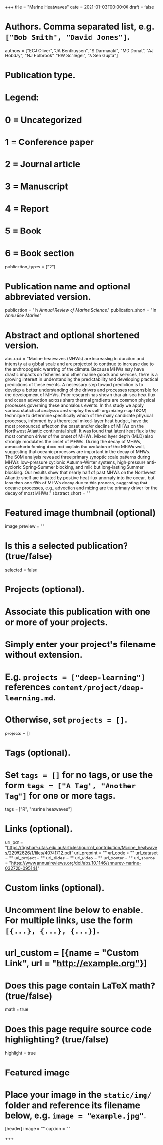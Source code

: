 +++
title = "Marine Heatwaves"
date = 2021-01-03T00:00:00
draft = false

# Authors. Comma separated list, e.g. `["Bob Smith", "David Jones"]`.
authors = ["ECJ Oliver", "JA Benthuysen", "S Darmaraki", "MG Donat", "AJ Hobday", "NJ Holbrook", "RW Schlegel", "A Sen Gupta"]

# Publication type.
# Legend:
# 0 = Uncategorized
# 1 = Conference paper
# 2 = Journal article
# 3 = Manuscript
# 4 = Report
# 5 = Book
# 6 = Book section
publication_types = ["2"]

# Publication name and optional abbreviated version.
publication = "In *Annual Review of Marine Science*."
publication_short = "In *Annu Rev Marine*"

# Abstract and optional shortened version.
abstract = "Marine heatwaves (MHWs) are increasing in duration and intensity at a global scale and are projected to continue to increase due to the anthropogenic warming of the climate. Because MHWs may have drastic impacts on fisheries and other marine goods and services, there is a growing interest in understanding the predictability and developing practical predictions of these events. A necessary step toward prediction is to develop a better understanding of the drivers and processes responsible for the development of MHWs. Prior research has shown that air–sea heat flux and ocean advection across sharp thermal gradients are common physical processes governing these anomalous events. In this study we apply various statistical analyses and employ the self-organizing map (SOM) technique to determine specifically which of the many candidate physical processes, informed by a theoretical mixed-layer heat budget, have the most pronounced effect on the onset and/or decline of MHWs on the Northwest Atlantic continental shelf. It was found that latent heat flux is the most common driver of the onset of MHWs. Mixed layer depth (MLD) also strongly modulates the onset of MHWs. During the decay of MHWs, atmospheric forcing does not explain the evolution of the MHWs well, suggesting that oceanic processes are important in the decay of MHWs. The SOM analysis revealed three primary synoptic scale patterns during MHWs: low-pressure cyclonic Autumn-Winter systems, high-pressure anti-cyclonic Spring-Summer blocking, and mild but long-lasting Summer blocking. Our results show that nearly half of past MHWs on the Northwest Atlantic shelf are initiated by positive heat flux anomaly into the ocean, but less than one fifth of MHWs decay due to this process, suggesting that oceanic processes, e.g., advection and mixing are the primary driver for the decay of most MHWs."
abstract_short = ""

# Featured image thumbnail (optional)
image_preview = ""

# Is this a selected publication? (true/false)
selected = false

# Projects (optional).
#   Associate this publication with one or more of your projects.
#   Simply enter your project's filename without extension.
#   E.g. `projects = ["deep-learning"]` references `content/project/deep-learning.md`.
#   Otherwise, set `projects = []`.
projects = []

# Tags (optional).
#   Set `tags = []` for no tags, or use the form `tags = ["A Tag", "Another Tag"]` for one or more tags.
tags = ["R", "marine heatwaves"]

# Links (optional).
url_pdf = "https://figshare.utas.edu.au/articles/journal_contribution/Marine_heatwaves/22992626/1/files/40741712.pdf"
url_preprint = ""
url_code = ""
url_dataset = ""
url_project = ""
url_slides = ""
url_video = ""
url_poster = ""
url_source = "https://www.annualreviews.org/doi/abs/10.1146/annurev-marine-032720-095144"

# Custom links (optional).
#   Uncomment line below to enable. For multiple links, use the form `[{...}, {...}, {...}]`.
# url_custom = [{name = "Custom Link", url = "http://example.org"}]

# Does this page contain LaTeX math? (true/false)
math = true

# Does this page require source code highlighting? (true/false)
highlight = true

# Featured image
# Place your image in the `static/img/` folder and reference its filename below, e.g. `image = "example.jpg"`.
[header]
image = ""
caption = ""

+++

